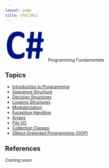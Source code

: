 ```yaml
---
layout: page
title: CPSC1012
---
```

![cpsc1012-icon.png](cpsc1012-icon.png) Programming Fundamentals

## Topics
* [Introduction to Programming](01-intro-to-programming/01-intro-to-programming.md)
* [Sequence Structure](02-sequence/02-sequence.md)
* [Decision Structures](03-decisions/03-decisions.md)
* [Looping Structures](04-looping/04-looping.md)
* [Modularization](05-modules/05-modules.md)
* [Exception Handling](06-exceptions/06-exceptions.md)
* [Arrays](07-arrays/07-arrays.md)
* [File I/O](08-file-io/08-file-io.md)
* [Collection Classes](09-collection-classes/09-collection-classes.md)
* [Object Oreiented Programming (OOP)](10-oop/10-oop.md)

## References
Coming soon